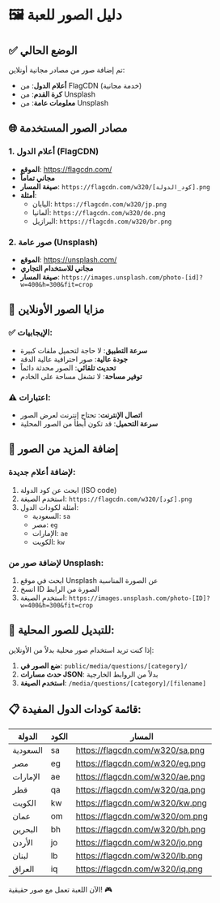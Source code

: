 # 🖼️ دليل الصور للعبة

## ✅ الوضع الحالي
تم إضافة صور من مصادر مجانية أونلاين:
- **أعلام الدول**: من FlagCDN (خدمة مجانية)
- **كرة القدم**: من Unsplash
- **معلومات عامة**: من Unsplash

## 🌐 مصادر الصور المستخدمة

### 1. أعلام الدول (FlagCDN)
- **الموقع**: https://flagcdn.com/
- **مجاني تماماً**
- **صيغة المسار**: `https://flagcdn.com/w320/[كود_الدولة].png`
- **أمثلة**:
  - اليابان: `https://flagcdn.com/w320/jp.png`
  - ألمانيا: `https://flagcdn.com/w320/de.png`
  - البرازيل: `https://flagcdn.com/w320/br.png`

### 2. صور عامة (Unsplash)
- **الموقع**: https://unsplash.com/
- **مجاني للاستخدام التجاري**
- **صيغة المسار**: `https://images.unsplash.com/photo-[id]?w=400&h=300&fit=crop`

## 🎯 مزايا الصور الأونلاين

### ✅ الإيجابيات:
- **سرعة التطبيق**: لا حاجة لتحميل ملفات كبيرة
- **جودة عالية**: صور احترافية عالية الدقة
- **تحديث تلقائي**: الصور محدثة دائماً
- **توفير مساحة**: لا تشغل مساحة على الخادم

### ⚠️ اعتبارات:
- **اتصال الإنترنت**: تحتاج إنترنت لعرض الصور
- **سرعة التحميل**: قد تكون أبطأ من الصور المحلية

## 📱 إضافة المزيد من الصور

### لإضافة أعلام جديدة:
1. ابحث عن كود الدولة (ISO code)
2. استخدم الصيغة: `https://flagcdn.com/w320/[كود].png`
3. أمثلة لكودات الدول:
   - السعودية: `sa`
   - مصر: `eg`
   - الإمارات: `ae`
   - الكويت: `kw`

### لإضافة صور من Unsplash:
1. ابحث في موقع Unsplash عن الصورة المناسبة
2. انسخ ID الصورة من الرابط
3. استخدم الصيغة: `https://images.unsplash.com/photo-[ID]?w=400&h=300&fit=crop`

## 🔄 للتبديل للصور المحلية:

إذا كنت تريد استخدام صور محلية بدلاً من الأونلاين:

1. **ضع الصور في**: `public/media/questions/[category]/`
2. **حدث مسارات JSON**: بدلاً من الروابط الخارجية
3. **استخدم الصيغة**: `/media/questions/[category]/[filename]`

## 📋 قائمة كودات الدول المفيدة:

| الدولة | الكود | المسار |
|---------|------|---------|
| السعودية | sa | https://flagcdn.com/w320/sa.png |
| مصر | eg | https://flagcdn.com/w320/eg.png |
| الإمارات | ae | https://flagcdn.com/w320/ae.png |
| قطر | qa | https://flagcdn.com/w320/qa.png |
| الكويت | kw | https://flagcdn.com/w320/kw.png |
| عمان | om | https://flagcdn.com/w320/om.png |
| البحرين | bh | https://flagcdn.com/w320/bh.png |
| الأردن | jo | https://flagcdn.com/w320/jo.png |
| لبنان | lb | https://flagcdn.com/w320/lb.png |
| العراق | iq | https://flagcdn.com/w320/iq.png |

الآن اللعبة تعمل مع صور حقيقية! 🎮
